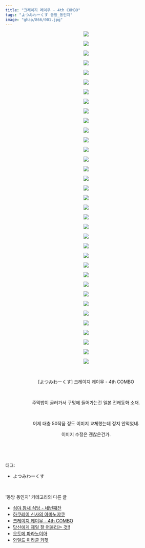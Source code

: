 ```yaml
---
title: "크레이지 레이무 - 4th COMBO"
tags: "よつみわーくす 동방_동인지"
image: "ghap/866/001.jpg"
---
```

<div class="article">
<p style="text-align: center; clear: none; float: none;"><img src="{{ site.nasurl }}/ghap/866/001.jpg"/></p>
<p style="text-align: center; clear: none; float: none;"><img src="{{ site.nasurl }}/ghap/866/002.jpg"/></p>
<p style="text-align: center; clear: none; float: none;"><img src="{{ site.nasurl }}/ghap/866/003.jpg"/></p>
<p style="text-align: center; clear: none; float: none;"><img src="{{ site.nasurl }}/ghap/866/004.jpg"/></p>
<p style="text-align: center; clear: none; float: none;"><img src="{{ site.nasurl }}/ghap/866/005.jpg"/></p>
<p style="text-align: center; clear: none; float: none;"><img src="{{ site.nasurl }}/ghap/866/006.jpg"/></p>
<p style="text-align: center; clear: none; float: none;"><img src="{{ site.nasurl }}/ghap/866/007.jpg"/></p>
<p style="text-align: center; clear: none; float: none;"><img src="{{ site.nasurl }}/ghap/866/008.jpg"/></p>
<p style="text-align: center; clear: none; float: none;"><img src="{{ site.nasurl }}/ghap/866/009.jpg"/></p>
<p style="text-align: center; clear: none; float: none;"><img src="{{ site.nasurl }}/ghap/866/010.jpg"/></p>
<p style="text-align: center; clear: none; float: none;"><img src="{{ site.nasurl }}/ghap/866/011.jpg"/></p>
<p style="text-align: center; clear: none; float: none;"><img src="{{ site.nasurl }}/ghap/866/012.jpg"/></p>
<p style="text-align: center; clear: none; float: none;"><img src="{{ site.nasurl }}/ghap/866/013.jpg"/></p>
<p style="text-align: center; clear: none; float: none;"><img src="{{ site.nasurl }}/ghap/866/014.jpg"/></p>
<p style="text-align: center; clear: none; float: none;"><img src="{{ site.nasurl }}/ghap/866/015.jpg"/></p>
<p style="text-align: center; clear: none; float: none;"><img src="{{ site.nasurl }}/ghap/866/016.jpg"/></p>
<p style="text-align: center; clear: none; float: none;"><img src="{{ site.nasurl }}/ghap/866/017.jpg"/></p>
<p style="text-align: center; clear: none; float: none;"><img src="{{ site.nasurl }}/ghap/866/018.jpg"/></p>
<p style="text-align: center; clear: none; float: none;"><img src="{{ site.nasurl }}/ghap/866/019.jpg"/></p>
<p style="text-align: center; clear: none; float: none;"><img src="{{ site.nasurl }}/ghap/866/020.jpg"/></p>
<p style="text-align: center; clear: none; float: none;"><img src="{{ site.nasurl }}/ghap/866/021.jpg"/></p>
<p style="text-align: center; clear: none; float: none;"><img src="{{ site.nasurl }}/ghap/866/022.jpg"/></p>
<p style="text-align: center; clear: none; float: none;"><img src="{{ site.nasurl }}/ghap/866/023.jpg"/></p>
<p style="text-align: center; clear: none; float: none;"><img src="{{ site.nasurl }}/ghap/866/024.jpg"/></p>
<p style="text-align: center; clear: none; float: none;"><img src="{{ site.nasurl }}/ghap/866/025.jpg"/></p>
<p style="text-align: center; clear: none; float: none;"><img src="{{ site.nasurl }}/ghap/866/026.jpg"/></p>
<p style="text-align: center; clear: none; float: none;"><img src="{{ site.nasurl }}/ghap/866/027.jpg"/></p>
<p style="text-align: center; clear: none; float: none;"><img src="{{ site.nasurl }}/ghap/866/028.jpg"/></p>
<p style="text-align: center; clear: none; float: none;"><img src="{{ site.nasurl }}/ghap/866/029.jpg"/></p>
<p style="text-align: center; clear: none; float: none;"><img src="{{ site.nasurl }}/ghap/866/030.jpg"/></p>
<p style="text-align: center; clear: none; float: none;"><img src="{{ site.nasurl }}/ghap/866/031.jpg"/></p>
<p style="text-align: center; clear: none; float: none;"><img src="{{ site.nasurl }}/ghap/866/032.jpg"/></p>
<p style="text-align: center; clear: none; float: none;"><img src="{{ site.nasurl }}/ghap/866/033.jpg"/></p>
<p style="text-align: center; clear: none; float: none;"><img src="{{ site.nasurl }}/ghap/866/034.jpg"/></p>
<p style="text-align: center; clear: none; float: none;"><img src="{{ site.nasurl }}/ghap/866/035.jpg"/></p>
<p style="text-align: center; clear: none; float: none;"><br/></p>
<p style="text-align: center; clear: none; float: none;">[よつみわーくす] 크레이지 레이무 - 4th COMBO</p>
<p style="text-align: center; clear: none; float: none;"><br/></p>
<p style="text-align: center; clear: none; float: none;">주먹밥이 굴러가서 구멍에 들어가는건 일본 전래동화 소재.</p>
<p style="text-align: center; clear: none; float: none;"><br/></p>
<p style="text-align: center; clear: none; float: none;">어제 대충 50작품 정도 이미지 교체했는데 정지 안먹었네.</p>
<p style="text-align: center; clear: none; float: none;">이미지 수정은 괜찮은건가.</p>
<p><br/></p>
</div><br/>
<div class="tagTrail">
<p>태그: </p>
<ul>
<li>よつみわーくす</li>
</ul>
</div><br/>
<div class="another">
<p>'동방 동인지' 카테고리의 다른 글</p>
<ul>
<li><a href="/2016-07-15-ghap_868">심야 참새 식당 - 네번째잔</a></li>
<li><a href="/2016-07-15-ghap_867">하쿠레이 신사의 아마노쟈쿠</a></li>
<li><a href="/2016-07-15-ghap_866">크레이지 레이무 - 4th COMBO</a></li>
<li><a href="/2016-07-14-ghap_863">당신에게 제일 잘 어울리는 것!!</a></li>
<li><a href="/2016-07-14-ghap_862">오토메 파라노이아</a></li>
<li><a href="/2016-07-14-ghap_861">와일드 미라클 카펫</a></li>
</ul>
</div><br/>
<div class="cb_module cb_fluid">
<div class="cb_wrt cb_profile">
</div><!-- commentList close -->
</div><br/>
